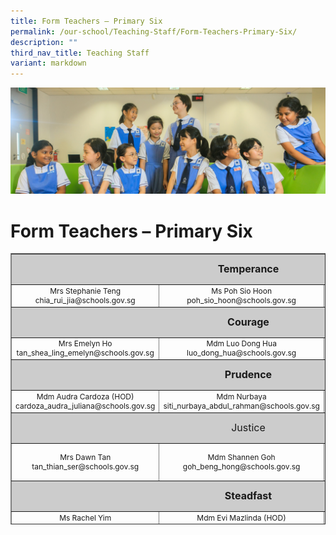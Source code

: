 ```yaml
---
title: Form Teachers – Primary Six
permalink: /our-school/Teaching-Staff/Form-Teachers-Primary-Six/
description: ""
third_nav_title: Teaching Staff
variant: markdown
---
```

![](/images/Web_banners/webbanner2024_12.jpg)

Form Teachers – Primary Six
===========================
<table style="text-align: center; font-size: 12px; border-collapse: collapse; width: 100%; height: 434px;" border="1" width="100%">
<tbody>
<tr style="height: 42px;">
<td style="font-size: 16px; background-color: #cccccc; width: 95.335%; height: 42px; text-align: center" colspan="3"><strong>Temperance</strong></td>
</tr>
<tr style="height: 6.44444px;">
<td style="width: 32.665%; height: 10px;">Mrs Stephanie Teng<br>
chia_rui_jia@schools.gov.sg
</td>
<td style="width: 31.335%; height: 10px;">Ms Poh Sio Hoon<br>poh_sio_hoon@schools.gov.sg</td>
<td style="width: 31.335%; height: 10px;"></td>
</tr>
<tr style="height: 42px;">
<td style="font-size: 16px; background-color: #cccccc; width: 95.335%; height: 42px; text-align: center" colspan="3"><strong>Courage</strong></td>
</tr>
<tr style="height: 26px;">
<td style="width: 32.665%; height: 26px;" width="31%">Mrs Emelyn Ho<br>
tan_shea_ling_emelyn@schools.gov.sg
</td>
<td style="width: 31.335%; height: 26px;">Mdm Luo Dong Hua<br>luo_dong_hua@schools.gov.sg</td>
<td style="width: 31.335%; height: 26px;"></td>
</tr>
<tr style="height: 42px;">
<td style="font-size: 16px; background-color: #cccccc; width: 95.335%; height: 42px; text-align: center" colspan="3"><strong>Prudence</strong></td>
</tr>
<tr style="height: 26px;">
<td style="width: 32.665%; height: 26px;">Mdm Audra Cardoza (HOD)<br>
cardoza_audra_juliana@schools.gov.sg
</td>
<td style="width: 31.335%; height: 26px;" width="31%">Mdm Nurbaya<br>
siti_nurbaya_abdul_rahman@schools.gov.sg
</td>
<td style="width: 31.335%; height: 26px;"></td>
</tr>
<tr style="height: 42px;">
<td style="font-size: 16px; background-color: #cccccc; width: 95.335%; height: 42px; text-align: center" colspan="3">Justice</td>
</tr>
<tr style="height: 55px;">
<td style="width: 32.665%; height: 55px;" width="31%">Mrs Dawn Tan<br>
tan_thian_ser@schools.gov.sg
</td>
<td style="width: 31.335%; height: 55px;">Mdm Shannen Goh<br>
goh_beng_hong@schools.gov.sg</td>
<td style="width: 31.335%; height: 55px;"></td>
</tr>
<tr style="height: 42px;">
<td style="font-size: 16px; background-color: #cccccc; width: 95.335%; height: 42px; text-align: center" colspan="3"><strong>Steadfast</strong></td>
</tr>
<tr style="height: 26px;" valign="top">
<td style="width: 32.665%; height: 10px;">Ms Rachel Yim<br>
yim_yoke_har@schools.gov.sg
</td>
<td style="width: 31.335%; height: 10px;" width="260">Mdm Evi Mazlinda (HOD)
evi_mazlinda_mazlan@schools.gov.sg
</td>
<td style="width: 31.335%; height: 10px;" width="260">Mdm Magdalene Koh<br>koh_soo_khim_magdalene@schools.gov.sg</td>
<td style="width: 31.335%; height: 10px;" width="260"></td>
</tr>
<tr style="height: 42px;">
<td style="font-size: 16px; background-color: #cccccc; width: 95.335%; height: 42px; text-align: center" colspan="3"><strong>Piety</strong></td>
</tr>
<tr style="height: 55px;" valign="top">
<td style="width: 32.665%; height: 55px;">Mrs Alicia Sim (Upper Primary)
tan_siew_chen_alicia@schools.gov.sg
</td>
<td style="width: 31.335%; height: 55px;">Mrs Angeline Peh<br>
peh_angeline@schools.gov.sg
</td>
<td style="width: 31.335%; height: 55px;"></td>
</tr>
</tbody>
</table>